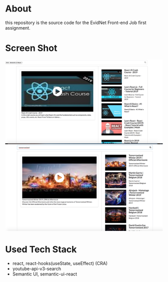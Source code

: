 # About 

this repository is the source code for the EvidNet Front-end Job first assignment.

# Screen Shot

![스크린샷](./images/first_screen.png)
![스크린샷](./images/second_screen.png)

#  Used Tech Stack
- react, react-hooks(useState, useEffect) (CRA)
- youtube-api-v3-search
- Semantic UI, semantic-ui-react
